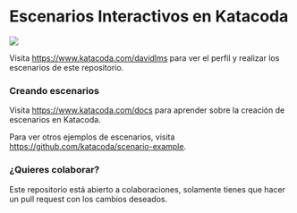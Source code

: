 # Escenarios Interactivos en Katacoda

[![](http://shields.katacoda.com/katacoda/davidlms/count.svg)](https://www.katacoda.com/davidlms "Crea tu perfil en Katacoda.com")

Visita https://www.katacoda.com/davidlms para ver el perfil y realizar los escenarios de este repositorio. 

### Creando escenarios
Visita https://www.katacoda.com/docs para aprender sobre la creación de escenarios en Katacoda.

Para ver otros ejemplos de escenarios, visita https://github.com/katacoda/scenario-example.

### ¿Quieres colaborar?
Este repositorio está abierto a colaboraciones, solamente tienes que hacer un pull request con los cambios deseados.
